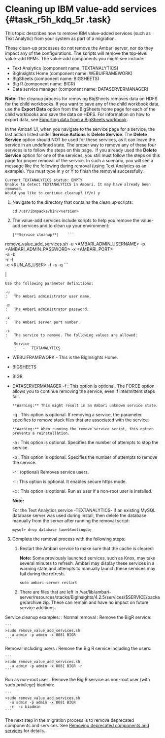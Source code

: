 # Cleaning up IBM value-add services {#task_r5h_kdq_5r .task}

This topic describes how to remove IBM value-added services \(such as Text Analytic\) from your system as part of a migration.

These clean-up processes do not remove the Ambari server, nor do they impact any of the configurations. The scripts will remove the top-level value-add RPMs. The value-add components you might see include:

-   Text Analytics \(component name: TEXTANALYTICS\)
-   BigInsights Home \(component name: WEBUIFRAMEWORK\)
-   BigSheets \(component name: BIGSHEETS\)
-   Big R \(component name: BIGR\)
-   Data service manager \(component name: DATASERVERMANAGER\)

**Note:** The cleanup process for removing BigSheets removes data on HDFS for the child workbooks. If you want to save any of the child workbook data, use the **Export Data** option from the BigSheets home page for each of the child workbooks and save the data on HDFS. For information on how to export data, see [Exporting data from a BigSheets workbook](https://www.ibm.com/support/knowledgecenter/SSPT3X_4.2.5/com.ibm.swg.im.infosphere.biginsights.analyze.doc/doc/t0057549.html).

In the Ambari UI, when you navigate to the service page for a service, the last action listed under **Service Actions** is **Delete Service**. The **Delete Service** option should NOT be used for these services, as it can leave the service in an undefined state. The proper way to remove any of these four services is to follow the steps on this page.  If you already used the **Delete Service** option for one of the services, you still must follow the steps on this page for proper removal of the service. In such a scenario, you will see a message like the following during removal \(using Text Analytics as an example\). You must type in y or Y to finish the removal successfully.

```
Current TEXTANALYTICS status: EMPTY
Unable to detect TEXTANALYTICS in Ambari. It may have already been removed.
Would you like to continue cleanup? (Y/n) y
```

1.  Navigate to the directory that contains the clean up scripts:

    ```
    cd /usr/ibmpacks/bin/<version>
    ```

2.  The value-add services include scripts to help you remove the value-add services and to clean up your environment:

        |**Service cleanup**|    ```

remove_value_add_services.sh 
  -u <AMBARI_ADMIN_USERNAME> 
  -p <AMBARI_ADMIN_PASSWORD> 
  -x <AMBARI_PORT>   
  -a <STOPSERVICECOUNT> 
  -b <REMOVESERVICECOUNT>  
  -r 
  -l  
  -c <RUN_AS_USER>
  -f
  -s
  -q
    ```

|

    Use the following parameter definitions:

    -u
    :   The Ambari administrator user name.

    -p
    :   The Ambari administrator password.

    -x
    :   The Ambari server port number.

    -s
    :   The service to remove. The following values are allowed:

        Service
        :   -   TEXTANALYTICS
-   WEBUIFRAMEWORK - This is the BigInsights Home.
-   BIGSHEETS
-   BIGR
-   DATASERVERMANAGER
    -f
    :   This option is optional. The FORCE option allows you to continue removing the service, even if intermittent steps fail.

        **Warning:** This might result in an Ambari unknown service state.

    -q
    :   This option is optional. If removing a service, the parameter specifies to remove stack files that are associated with the service.

        **Warning:** When running the remove service script, this option prevents a reinstallation.

    -a
    :   This option is optional. Specifies the number of attempts to stop the service.

    -b
    :   This option is optional. Specifies the number of attempts to remove the service.

    -r
    :   \(optional\) Removes service users.

    -l
    :   This option is optional. It enables secure https mode.

    -c
    :   This option is optional. Run as user if a non-root user is installed.

    **Note:**

    For the Text Analytics service -TEXTANALYTICS- if an existing MySQL database server was used during install, then delete the database manually from the server after running the removal script:

    `mysql> drop database tawebtoolingdb;`

3.  Complete the removal process with the following steps:
    1.  Restart the Ambari service to make sure that the cache is cleared:

        **Note:** Some previously launched services, such as Knox, may take several minutes to refresh. Ambari may display these services in a warning state and attempts to manually launch these services may fail during the refresh.

        ```
        sudo ambari-server restart
        ```

    2.  There are files that are left in /var/lib/ambari-server/resources/stacks/BigInsights/4.2.5/services/$SERVICE/package/archive.zip. These can remain and have no impact on future service additions.

Service cleanup examples:
:   Normal removal
:   Remove the BigR service:

    ```
    >sudo remove_value_add_services.sh 
      -u admin -p admin -x 8081 BIGR
    ```

Removal including users
:   Remove the Big R service including the users:

    ```
    >sudo remove_value_add_services.sh 
      -u admin -p admin -x 8081 BIGR -r
    ```

Run as non-root user
:   Remove the Big R service as non-root user \(with sudo privilege\) biadmin:

    ```
    >sudo remove_value_add_services.sh 
      -u admin -p admin -x 8081 BIGR 
      -r  -c biadmin
    ```

The next step in the migration process is to remove deprecated components and services. See [Removing deprecated components and services](clean_components.md#) for details.

